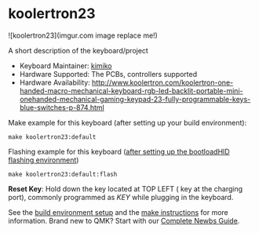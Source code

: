 # koolertron23

![koolertron23](imgur.com image replace me!)

A short description of the keyboard/project

* Keyboard Maintainer: [kimiko](https://github.com/736e656b)
* Hardware Supported: The PCBs, controllers supported
* Hardware Availability: 
http://www.koolertron.com/koolertron-one-handed-macro-mechanical-keyboard-rgb-led-backlit-portable-mini-onehanded-mechanical-gaming-keypad-23-fully-programmable-keys-blue-switches-p-874.html

Make example for this keyboard (after setting up your build environment):

    make koolertron23:default

Flashing example for this keyboard ([after setting up the bootloadHID flashing environment](https://docs.qmk.fm/#/flashing_bootloadhid))

    make koolertron23:default:flash

**Reset Key**: Hold down the key located at TOP LEFT ( key at the charging port), commonly programmed as *KEY* while plugging in the keyboard.

See the [build environment setup](https://docs.qmk.fm/#/getting_started_build_tools) and the [make instructions](https://docs.qmk.fm/#/getting_started_make_guide) for more information. Brand new to QMK? Start with our [Complete Newbs Guide](https://docs.qmk.fm/#/newbs).
